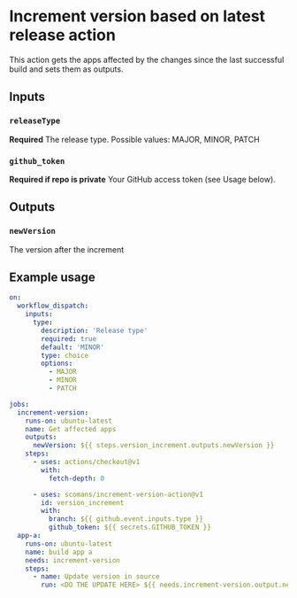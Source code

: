 # Increment version based on latest release action

This action gets the apps affected by the changes since the last successful build and sets them as outputs.

## Inputs

### `releaseType`

**Required** The release type. Possible values: MAJOR, MINOR, PATCH

### `github_token`

**Required if repo is private** Your GitHub access token (see Usage below).

## Outputs

### `newVersion`

The version after the increment

## Example usage

```yaml
on:
  workflow_dispatch:
    inputs:
      type:
        description: 'Release type'
        required: true
        default: 'MINOR'
        type: choice
        options:
          - MAJOR
          - MINOR
          - PATCH

jobs:
  increment-version:
    runs-on: ubuntu-latest
    name: Get affected apps
    outputs:
      newVersion: ${{ steps.version_increment.outputs.newVersion }}
    steps:
      - uses: actions/checkout@v1
        with:
          fetch-depth: 0

      - uses: scomans/increment-version-action@v1
        id: version_increment
        with:
          branch: ${{ github.event.inputs.type }}
          github_token: ${{ secrets.GITHUB_TOKEN }}
  app-a:
    runs-on: ubuntu-latest
    name: build app a
    needs: increment-version
    steps:
      - name: Update version in source
        run: <DO THE UPDATE HERE> ${{ needs.increment-version.output.newVersion }}
```
